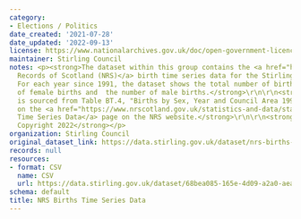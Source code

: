 ```yaml
---
category:
- Elections / Politics
date_created: '2021-07-28'
date_updated: '2022-09-13'
license: https://www.nationalarchives.gov.uk/doc/open-government-licence/version/3/
maintainer: Stirling Council
notes: <p><strong>The dataset within this group contains the <a href="https://www.nrscotland.gov.uk/">National
  Records of Scotland (NRS)</a> birth time series data for the Stirling Council area.
  For each year since 1991, the dataset shows the total number of births, the number
  of female births and  the number of male births.</strong>\r\n\r\n<strong>The dataset
  is sourced from Table BT.4, "Births by Sex, Year and Council Area 1991 to 2021",
  on the <a href="https://www.nrscotland.gov.uk/statistics-and-data/statistics/statistics-by-theme/vital-events/births/births-time-series-data">Births
  Time Series Data</a> page on the NRS website.</strong>\r\n\r\n<strong>\xa9 Crown
  Copyright 2022</strong></p>
organization: Stirling Council
original_dataset_link: https://data.stirling.gov.uk/dataset/nrs-births-time-series-data
records: null
resources:
- format: CSV
  name: CSV
  url: https://data.stirling.gov.uk/dataset/68bea085-165e-4d09-a2a0-aeac64e596a1/resource/aababce8-6227-4bee-803b-d535c69fd6ff/download/20220712-stirling-council-nrs-birth-time-series-data-1991-to-2021.csv
schema: default
title: NRS Births Time Series Data
---
```

